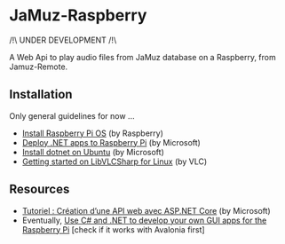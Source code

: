 # JaMuz-Raspberry

/!\ UNDER DEVELOPMENT /!\

A Web Api to play audio files from JaMuz database on a Raspberry, from Jamuz-Remote.

## Installation

Only general guidelines for now ...

- [Install Raspberry Pi OS](https://www.raspberrypi.com/software/) (by Raspberry)
- [Deploy .NET apps to Raspberry Pi](https://learn.microsoft.com/en-us/dotnet/iot/deployment) (by Microsoft)
- [Install dotnet on Ubuntu](https://learn.microsoft.com/fr-fr/dotnet/core/install/linux-ubuntu) (by Microsoft)
- [Getting started on LibVLCSharp for Linux](https://code.videolan.org/videolan/LibVLCSharp/-/blob/3.x/docs/linux-setup.md) (by VLC)

## Resources

- [Tutoriel : Création d’une API web avec ASP.NET Core](https://learn.microsoft.com/fr-fr/aspnet/core/tutorials/first-web-api?view=aspnetcore-6.0&tabs=visual-studio) (by Microsoft)
- Eventually, [Use C# and .NET to develop your own GUI apps for the Raspberry Pi](https://tutorials-raspberrypi.com/write-raspberry-pi-gui-apps-c-sharp-dot-net/) [check if it works with Avalonia first]
